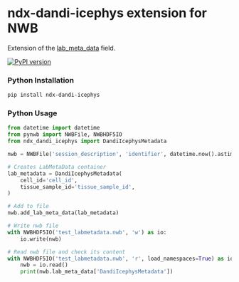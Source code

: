 # ndx-dandi-icephys extension for NWB

Extension of the [lab_meta_data](https://pynwb.readthedocs.io/en/stable/pynwb.file.html#pynwb.file.NWBFile.lab_meta_data) field.

[![PyPI version](https://badge.fury.io/py/ndx-dandi-icephys.svg)](https://badge.fury.io/py/ndx-dandi-icephys)


### Python Installation
```bash
pip install ndx-dandi-icephys
```

### Python Usage

```python
from datetime import datetime
from pynwb import NWBFile, NWBHDF5IO
from ndx_dandi_icephys import DandiIcephysMetadata

nwb = NWBFile('session_description', 'identifier', datetime.now().astimezone())

# Creates LabMetaData container
lab_metadata = DandiIcephysMetadata(
    cell_id='cell_id',
    tissue_sample_id='tissue_sample_id',
)

# Add to file
nwb.add_lab_meta_data(lab_metadata)

# Write nwb file
with NWBHDF5IO('test_labmetadata.nwb', 'w') as io:
    io.write(nwb)

# Read nwb file and check its content
with NWBHDF5IO('test_labmetadata.nwb', 'r', load_namespaces=True) as io:
    nwb = io.read()
    print(nwb.lab_meta_data['DandiIcephysMetadata'])
```
